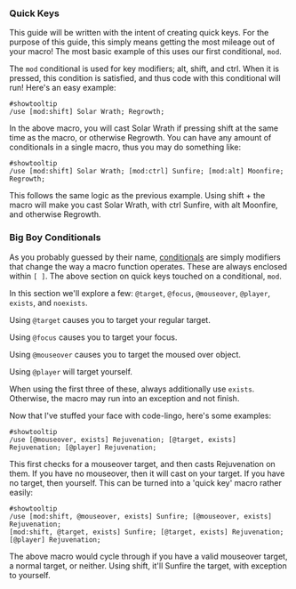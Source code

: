 ### Quick Keys

This guide will be written with the intent of creating quick keys. For the purpose of this guide, this simply means getting the most mileage out of your macro! The most basic example of this uses our first conditional, ```mod```.

The ```mod``` conditional is used for key modifiers; alt, shift, and ctrl. When it is pressed, this condition is satisfied, and thus code with this conditional will run! Here's an easy example:
```
#showtooltip
/use [mod:shift] Solar Wrath; Regrowth;
```
In the above macro, you will cast Solar Wrath if pressing shift at the same time as the macro, or otherwise Regrowth. You can have any amount of conditionals in a single macro, thus you may do something like:
```
#showtooltip
/use [mod:shift] Solar Wrath; [mod:ctrl] Sunfire; [mod:alt] Moonfire; Regrowth;
```
This follows the same logic as the previous example. Using shift + the macro will make you cast Solar Wrath, with ctrl Sunfire, with alt Moonfire, and otherwise Regrowth.

### Big Boy Conditionals
As you probably guessed by their name, [conditionals](https://wow.gamepedia.com/Macro_conditionals) are simply modifiers that change the way a macro function operates. These are always enclosed within ```[ ]```. The above section on quick keys touched on a conditional, ```mod```.

In this section we'll explore a few: ```@target```, ```@focus```, ```@mouseover```, ```@player```, ```exists```, and ```noexists```.

Using ```@target``` causes you to target your regular target.

Using ```@focus``` causes you to target your focus.

Using ```@mouseover``` causes you to target the moused over object.

Using ```@player``` will target yourself.

When using the first three of these, always additionally use ```exists```. Otherwise, the macro may run into an exception and not finish.

Now that I've stuffed your face with code-lingo, here's some examples:
```
#showtooltip
/use [@mouseover, exists] Rejuvenation; [@target, exists] Rejuvenation; [@player] Rejuvenation;
```
This first checks for a mouseover target, and then casts Rejuvenation on them. If you have no mouseover, then it will cast on your  target. If you have no target, then yourself. This can be turned into a 'quick key' macro rather easily:
```
#showtooltip
/use [mod:shift, @mouseover, exists] Sunfire; [@mouseover, exists] Rejuvenation; 
[mod:shift, @target, exists] Sunfire; [@target, exists] Rejuvenation; 
[@player] Rejuvenation;
```
The above macro would cycle through if you have a valid mouseover target, a normal target, or neither. Using shift, it'll Sunfire the target, with exception to yourself.
